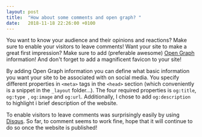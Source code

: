 ```yaml
---
layout: post
title:  "How about some comments and open graph? "
date:   2018-11-18 22:26:00 +0100
---
```


You want to know your audience and their opinions and reactions? Make sure to enable your visitors to leave comments! Want your site to make a great first impression? Make sure to add (preferable awesome) [Open Graph](http://ogp.me/) information! And don't forget to add a magnificent favicon to your site!

By adding Open Graph information you can define what basic information you want your site to be associated with on social media. You specify different properties in `<meta>` tags in the `<head>` section (which conveniently is a snippet in the `_layout` folder...). The four required properties is `og:title`, `og:type `, `og:image` and `og:url`. Additionally, I chose to add `og:description` to highlight i brief description of the website.

To enable visitors to leave comments was surprisingly easily by using [Disqus](https://disqus.com/). So far, to comment seems to work fine, hope that it will continue to do so once the website is published!